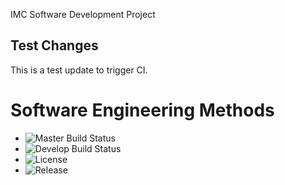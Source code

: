 IMC Software Development Project

## Test Changes
This is a test update to trigger CI.

# Software Engineering Methods

- ![Master Build Status](https://img.shields.io/github/actions/workflow/status/40794500/DevOpsClassLab1/main.yml?branch=master&style=flat-square)
- ![Develop Build Status](https://img.shields.io/github/actions/workflow/status/40794500/DevOpsClassLab1/main.yml?branch=develop&style=flat-square)
- ![License](https://img.shields.io/github/license/40794500/DevOpsClassLab1?style=flat-square)
- ![Release](https://img.shields.io/github/v/release/40794500/DevOpsClassLab1?style=flat-square)

